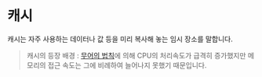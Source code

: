 # **캐시**
캐시는 자주 사용하는 데이터나 값 등을 미리 복사해 놓는 임시 장소를 말합니다.
> 캐시의 등장 배경 : [무어의 법칙](https://github.com/uuuuuuuk/NEW_TIL/blob/main/CS/Moore's%20Law.md)에 의해 CPU의 처리속도가 급격히 증가했지만 메모리의 접근 속도는 그에 비례하여 늘어나지 못했기 때문입니다. 